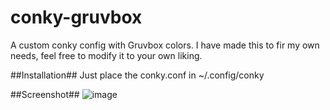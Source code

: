 # conky-gruvbox
A custom conky config with Gruvbox colors. I have made this to fir my own needs, feel free to modify it to your own liking.

##Installation##
Just place the conky.conf in ~/.config/conky

##Screenshot##
![image](https://github.com/user-attachments/assets/59ce7389-0132-4890-8e47-d26378a5b38b)
